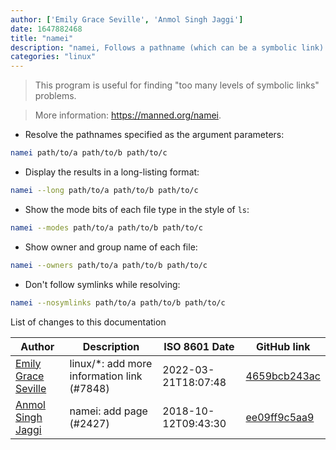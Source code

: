 ```yaml
---
author: ['Emily Grace Seville', 'Anmol Singh Jaggi']
date: 1647882468
title: "namei"
description: "namei, Follows a pathname (which can be a symbolic link) until a terminal point is found (a file/directory/char device etc)."
categories: "linux"
---
```

> This program is useful for finding "too many levels of symbolic links" problems.

> More information: <https://manned.org/namei>.

- Resolve the pathnames specified as the argument parameters:

```bash
namei path/to/a path/to/b path/to/c
```

- Display the results in a long-listing format:

```bash
namei --long path/to/a path/to/b path/to/c
```

- Show the mode bits of each file type in the style of `ls`:

```bash
namei --modes path/to/a path/to/b path/to/c
```

- Show owner and group name of each file:

```bash
namei --owners path/to/a path/to/b path/to/c
```

- Don't follow symlinks while resolving:

```bash
namei --nosymlinks path/to/a path/to/b path/to/c
```
List of changes to this documentation


Author | Description | ISO 8601 Date | GitHub link
------|-----|-----|-----
[Emily Grace Seville](mailto:emilyseville7cf@gmail.com) | linux/*: add more information link (#7848) | 2022-03-21T18:07:48 | [4659bcb243ac](https://github.com/tldr-pages/tldr/commit/4659bcb243ac572c9e0c95117097801f1e62bda4)
[Anmol Singh Jaggi](mailto:4741415+Anmol-Singh-Jaggi@users.noreply.github.com) | namei: add page (#2427) | 2018-10-12T09:43:30 | [ee09ff9c5aa9](https://github.com/tldr-pages/tldr/commit/ee09ff9c5aa9f6e00f88712fe94711bb3592c6b6)

